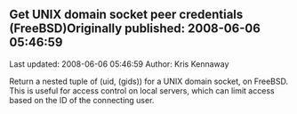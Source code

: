 ## Get UNIX domain socket peer credentials (FreeBSD)Originally published: 2008-06-06 05:46:59 
Last updated: 2008-06-06 05:46:59 
Author: Kris Kennaway 
 
Return a nested tuple of (uid, (gids)) for a UNIX domain socket, on FreeBSD.  This is useful for access control on local servers, which can limit access based on the ID of the connecting user.